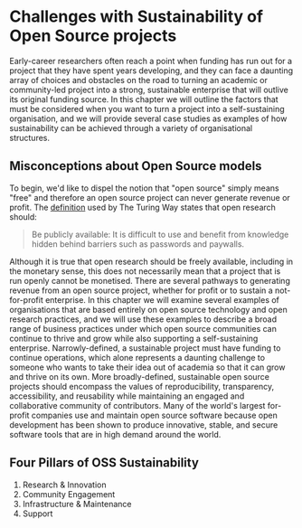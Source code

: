 # Challenges with Sustainability of Open Source projects

Early-career researchers often reach a point when funding has run out for a project that they have spent years developing, and they can face a daunting array of choices and obstacles on the road to turning an academic or community-led project into a strong, sustainable enterprise that will outlive its original funding source. In this chapter we will outline the factors that must be considered when you want to turn a project into a self-sustaining organisation, and we will provide several case studies as examples of how sustainability can be achieved through a variety of organisational structures.

## Misconceptions about Open Source models

To begin, we'd like to dispel the notion that "open source" simply means "free" and therefore an open source project can never generate revenue or profit. The [definition](https://the-turing-way.netlify.app/reproducible-research/open.html) used by The Turing Way states that open research should:
>Be publicly available: It is difficult to use and benefit from knowledge hidden behind barriers such as passwords and paywalls.
>

Although it is true that open research should be freely available, including in the monetary sense, this does not necessarily mean that a project that is run openly cannot be monetised. There are several pathways to generating revenue from an open source project, whether for profit or to sustain a not-for-profit enterprise. In this chapter we will examine several examples of organisations that are based entirely on open source technology and open research practices, and we will use these examples to describe a broad range of business practices under which open source communities can continue to thrive and grow while also supporting a self-sustaining enterprise. Narrowly-defined, a sustainable project must have funding to continue operations, which alone represents a daunting challenge to someone who wants to take their idea out of academia so that it can grow and thrive on its own. More broadly-defined, sustainable open source projects should encompass the values of reproducibility, transparency, accessibility, and reusability while maintaining an engaged and collaborative community of contributors. Many of the world's largest for-profit companies use and maintain open source software because open development has been shown to produce innovative, stable, and secure software tools that are in high demand around the world.


## Four Pillars of OSS Sustainability

1. Research & Innovation
2. Community Engagement
3. Infrastructure & Maintenance
4. Support
